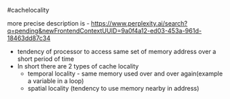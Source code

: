 #cachelocality

more precise description is - https://www.perplexity.ai/search?q=pending&newFrontendContextUUID=9a0f4a12-ed03-453a-961d-18463dd87c34

- tendency of processor to access same set of memory address over a short period of time
- In short there are 2 types of cache locality 
	- temporal locality - same memory used over and over again(example a variable in a loop)
	- spatial locality (tendency to use memory nearby in address)